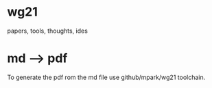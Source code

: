 # wg21
papers, tools, thoughts, ides

# md --> pdf
To generate the pdf rom the md file use github/mpark/wg21 toolchain.

